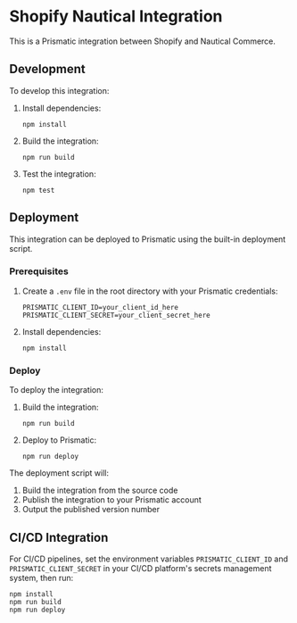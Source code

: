 # Shopify Nautical Integration

This is a Prismatic integration between Shopify and Nautical Commerce.

## Development

To develop this integration:

1. Install dependencies:

   ```
   npm install
   ```

2. Build the integration:

   ```
   npm run build
   ```

3. Test the integration:
   ```
   npm test
   ```

## Deployment

This integration can be deployed to Prismatic using the built-in deployment script.

### Prerequisites

1. Create a `.env` file in the root directory with your Prismatic credentials:

   ```
   PRISMATIC_CLIENT_ID=your_client_id_here
   PRISMATIC_CLIENT_SECRET=your_client_secret_here
   ```

2. Install dependencies:
   ```
   npm install
   ```

### Deploy

To deploy the integration:

1. Build the integration:

   ```
   npm run build
   ```

2. Deploy to Prismatic:
   ```
   npm run deploy
   ```

The deployment script will:

1. Build the integration from the source code
2. Publish the integration to your Prismatic account
3. Output the published version number

## CI/CD Integration

For CI/CD pipelines, set the environment variables `PRISMATIC_CLIENT_ID` and `PRISMATIC_CLIENT_SECRET` in your CI/CD platform's secrets management system, then run:

```
npm install
npm run build
npm run deploy
```
